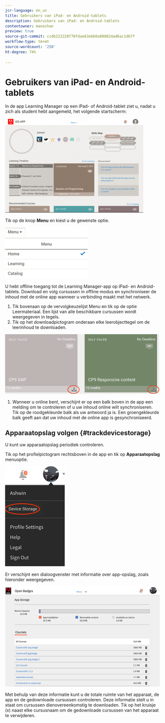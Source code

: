 ```yaml
---
jcr-language: en_us
title: Gebruikers van iPad- en Android-tablets
description: Gebruikers van iPad- en Android-tablets
contentowner: manochan
preview: true
source-git-commit: ccdb222228f76fdae63ebb0a808824ad6ac1db7f
workflow-type: tm+mt
source-wordcount: '250'
ht-degree: 74%

---
```




# Gebruikers van iPad- en Android-tablets

In de app Learning Manager op een iPad- of Android-tablet ziet u, nadat u zich als student hebt aangemeld, het volgende startscherm:

![](assets/screenshot-2015-08-07-12-24-40-e1439211134842.png)

Tik op de knop **Menu** en kiest u de gewenste optie.

![](assets/menu-ipad.png)

U hebt offline toegang tot de Learning Manager-app op iPad- en Android-tablets. Download en volg cursussen in offline modus en synchroniseer de inhoud met de online app wanneer u verbinding maakt met het netwerk.

1. Tik bovenaan op de vervolgkeuzelijst Menu en tik op de optie Leermateriaal. Een lijst van alle beschikbare cursussen wordt weergegeven in tegels.
1. Tik op het downloadpictogram onderaan elke leerobjecttegel om de leerinhoud te downloaden.

![](assets/download-ipad.png)

1. Wanneer u online bent, verschijnt er op een balk boven in de app een melding om te controleren of u uw inhoud online wilt synchroniseren. Tik op de roodgekleurde balk als uw antwoord ja is. Een groengekleurde balk geeft aan dat uw inhoud met de online app is gesynchroniseerd.

## Apparaatopslag volgen {#trackdevicestorage}

U kunt uw apparaatopslag periodiek controleren.

Tik op het profielpictogram rechtsboven in de app en tik op **Apparaatopslag** menuoptie.

![](assets/app-device-storage.png)

Er verschijnt een dialoogvenster met informatie over app-opslag, zoals hieronder weergegeven.

![](assets/app-storage.png)

Met behulp van deze informatie kunt u de totale ruimte van het apparaat, de app en de gedownloade cursussen controleren. Deze informatie stelt u in staat om cursussen dienovereenkomstig te downloaden. Tik op het kruisje (x) naast elke cursusnaam om de gedownloade cursussen van het apparaat te verwijderen.
